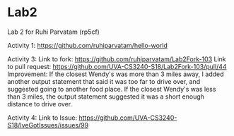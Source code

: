 # Lab2
Lab 2 for Ruhi Parvatam (rp5cf)

Activity 1: https://github.com/ruhiparvatam/hello-world

Activity 3: 
  Link to fork: https://github.com/ruhiparvatam/Lab2Fork-103
  Link to pull request: https://github.com/UVA-CS3240-S18/Lab2Fork-103/pull/44
  Improvement: If the closest Wendy's was more than 3 miles away, I added another output statement that said it was too far to drive over, and suggested going to another food place. If the closest Wendy's was less than 3 miles, the output statement suggested it was a short enough distance to drive over.
  
  Activity 4:
    Link to Issue: https://github.com/UVA-CS3240-S18/IveGotIssues/issues/99
